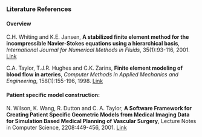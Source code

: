 ### Literature References

#### Overview

C.H. Whiting and K.E. Jansen, **A stabilized finite element method for the incompressible Navier-Stokes equations using a hierarchical basis**, _International Journal for Numerical Methods in Fluids_, 35(1):93-116, 2001. [Link](http://onlinelibrary.wiley.com/doi/10.1002/1097-0363(20010115)35:1%3C93::AID-FLD85%3E3.0.CO;2-G/abstract)

C.A. Taylor, T.J.R. Hughes and C.K. Zarins, **Finite element modeling of blood flow in arteries**, _Computer Methods in Applied Mechanics and Engineering_, 158(1):155-196, 1998. [Link](http://www.sciencedirect.com/science/article/pii/S004578259880008X)

#### Patient specific model construction:  

N. Wilson, K. Wang, R. Dutton and C. A. Taylor, **A Software Framework for Creating Patient Specific Geometric Models from Medical Imaging Data for Simulation Based Medical Planning of Vascular Surgery**, Lecture Notes in Computer Science, 2208:449-456, 2001. [Link](http://link.springer.com/chapter/10.1007/3-540-45468-3_54#page-1)




